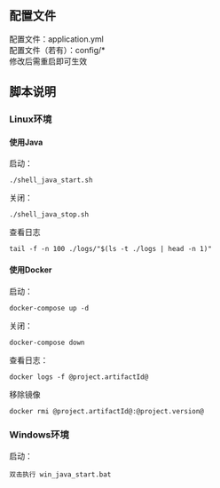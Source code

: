 ## 配置文件
配置文件：application.yml  
配置文件（若有）：config/*  
修改后需重启即可生效
## 脚本说明
### Linux环境
#### 使用Java
启动：
~~~
./shell_java_start.sh
~~~
关闭：
~~~
./shell_java_stop.sh
~~~
查看日志
~~~
tail -f -n 100 ./logs/"$(ls -t ./logs | head -n 1)"
~~~

#### 使用Docker
启动：
~~~
docker-compose up -d
~~~
关闭：
~~~
docker-compose down
~~~
查看日志：
~~~
docker logs -f @project.artifactId@
~~~
移除镜像
~~~
docker rmi @project.artifactId@:@project.version@
~~~
### Windows环境
启动：
~~~
双击执行 win_java_start.bat
~~~